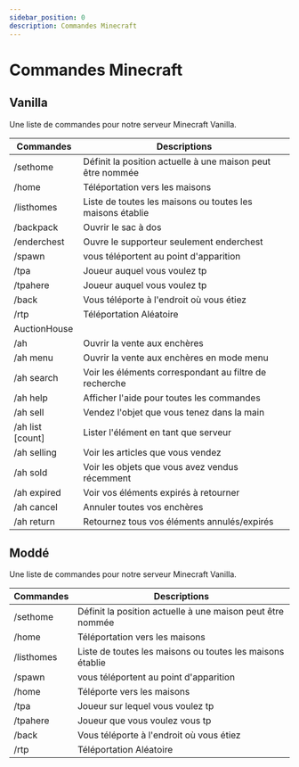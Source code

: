 ```yaml
---
sidebar_position: 0
description: Commandes Minecraft
---
```


# Commandes Minecraft

## Vanilla
Une liste de commandes pour notre serveur Minecraft Vanilla.

| Commandes        | Descriptions                                               |
| ---------------- | ---------------------------------------------------------- |
| /sethome         | Définit la position actuelle à une maison peut être nommée |
| /home            | Téléportation vers les maisons                             |
| /listhomes       | Liste de toutes les maisons ou toutes les maisons établie  |
| /backpack        | Ouvrir le sac à dos                                        |
| /enderchest      | Ouvre le supporteur seulement enderchest                   |
| /spawn           | vous téléportent au point d'apparition                     |
| /tpa             | Joueur auquel vous voulez tp                               |
| /tpahere         | Joueur auquel vous voulez tp                               |
| /back            | Vous téléporte à l'endroit où vous étiez                   |
| /rtp             | Téléportation Aléatoire                                    |
| AuctionHouse     |                                                            |
| /ah              | Ouvrir la vente aux enchères                               |
| /ah menu         | Ouvrir la vente aux enchères en mode menu                  |
| /ah search       | Voir les éléments correspondant au filtre de recherche     |
| /ah help         | Afficher l'aide pour toutes les commandes                  |
| /ah sell         | Vendez l'objet que vous tenez dans la main                 |
| /ah list [count] | Lister l'élément en tant que serveur                       |
| /ah selling      | Voir les articles que vous vendez                          |
| /ah sold         | Voir les objets que vous avez vendus récemment             |
| /ah expired      | Voir vos éléments expirés à retourner                      |
| /ah cancel       | Annuler toutes vos enchères                                |
| /ah return       | Retournez tous vos éléments annulés/expirés                |

## Moddé
Une liste de commandes pour notre serveur Minecraft Vanilla.

| Commandes  | Descriptions                                               |
| ---------- | ---------------------------------------------------------- |
| /sethome   | Définit la position actuelle à une maison peut être nommée |
| /home      | Téléportation vers les maisons                             |
| /listhomes | Liste de toutes les maisons ou toutes les maisons établie  |
| /spawn     | vous téléportent au point d'apparition                     |
| /home      | Téléporte vers les maisons                                 |
| /tpa       | Joueur sur lequel vous voulez tp                           |
| /tpahere   | Joueur que vous voulez vous tp                             |
| /back      | Vous téléporte à l'endroit où vous étiez                   |
| /rtp       | Téléportation Aléatoire                                    |